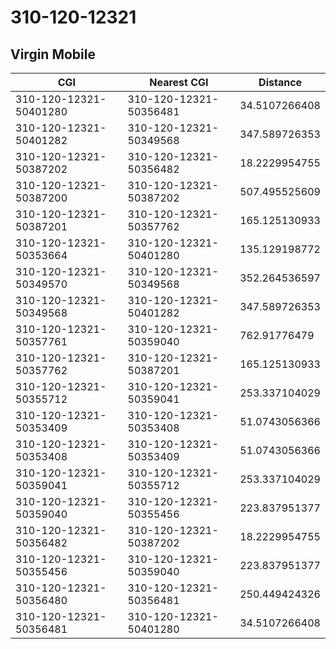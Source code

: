# 310-120-12321
## Virgin Mobile


| CGI | Nearest CGI | Distance |
|-----|-------------|----------|
| 310-120-12321-50401280 | 310-120-12321-50356481 | 34.5107266408 |
| 310-120-12321-50401282 | 310-120-12321-50349568 | 347.589726353 |
| 310-120-12321-50387202 | 310-120-12321-50356482 | 18.2229954755 |
| 310-120-12321-50387200 | 310-120-12321-50387202 | 507.495525609 |
| 310-120-12321-50387201 | 310-120-12321-50357762 | 165.125130933 |
| 310-120-12321-50353664 | 310-120-12321-50401280 | 135.129198772 |
| 310-120-12321-50349570 | 310-120-12321-50349568 | 352.264536597 |
| 310-120-12321-50349568 | 310-120-12321-50401282 | 347.589726353 |
| 310-120-12321-50357761 | 310-120-12321-50359040 | 762.91776479 |
| 310-120-12321-50357762 | 310-120-12321-50387201 | 165.125130933 |
| 310-120-12321-50355712 | 310-120-12321-50359041 | 253.337104029 |
| 310-120-12321-50353409 | 310-120-12321-50353408 | 51.0743056366 |
| 310-120-12321-50353408 | 310-120-12321-50353409 | 51.0743056366 |
| 310-120-12321-50359041 | 310-120-12321-50355712 | 253.337104029 |
| 310-120-12321-50359040 | 310-120-12321-50355456 | 223.837951377 |
| 310-120-12321-50356482 | 310-120-12321-50387202 | 18.2229954755 |
| 310-120-12321-50355456 | 310-120-12321-50359040 | 223.837951377 |
| 310-120-12321-50356480 | 310-120-12321-50356481 | 250.449424326 |
| 310-120-12321-50356481 | 310-120-12321-50401280 | 34.5107266408 |
